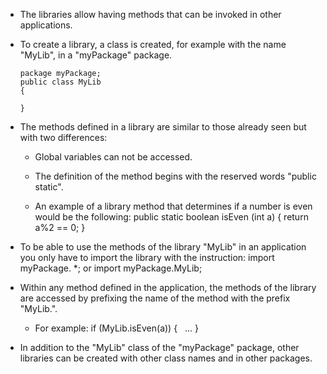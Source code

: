 - The libraries allow having methods that can be invoked in other applications.
- To create a library, a class is created, for example with the name "MyLib", in a "myPackage" package.

      package myPackage;
      public class MyLib
      {

      }


- The methods defined in a library are similar to those already seen but with two differences:
    * Global variables can not be accessed.
    * The definition of the method begins with the reserved words "public static".

    * An example of a library method that determines if a number is even would be the following:
          public static boolean isEven (int a)
          {
                return a%2 == 0;
          }


- To be able to use the methods of the library "MyLib" in an application you only have to import the library with the instruction:
      import myPackage. *;
      or
      import myPackage.MyLib;


- Within any method defined in the application, the methods of the library are accessed by prefixing the name of the method with the prefix "MyLib.".
    * For example:
          if (MyLib.isEven(a))
          {
            ...
          }


- In addition to the "MyLib" class of the "myPackage" package, other libraries can be created with other class names and in other packages.